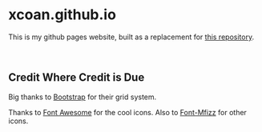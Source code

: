 # xcoan.github.io
This is my github pages website, built as a replacement for [this repository](http://www.github.com/xcoan/mysite).

<br />

## Credit Where Credit is Due

Big thanks to [Bootstrap](http://getbootstrap.com/) for their grid system.

Thanks to [Font Awesome](http://fontawesome.io) for the cool icons.
Also to [Font-Mfizz](http://fizzed.com/oss/font-mfizz) for other icons.
